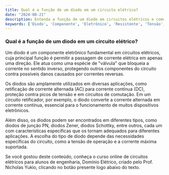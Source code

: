 ```yaml
---
title: Qual é a função de um diodo em um circuito elétrico?
date: "2024-08-21"
description: Entenda a função de um diodo em circuitos elétricos e como ele influencia o comportamento do circuito.
keywords: ['Diodo', 'Componente', 'Eletrônico', 'Resistente', 'Tensão', 'Indutor', 'Transformador']
---
```


### Qual é a função de um diodo em um circuito elétrico?

Um diodo é um componente eletrônico fundamental em circuitos elétricos, cuja principal função é permitir a passagem de corrente elétrica em apenas uma direção. Ele atua como uma espécie de "válvula" que bloqueia a corrente no sentido inverso, protegendo outros componentes do circuito contra possíveis danos causados por correntes reversas.

Os diodos são amplamente utilizados em diversas aplicações, como retificação de corrente alternada (AC) para corrente contínua (DC), proteção contra picos de tensão e em circuitos de comutação. Em um circuito retificador, por exemplo, o diodo converte a corrente alternada em corrente contínua, essencial para o funcionamento de muitos dispositivos eletrônicos.

Além disso, os diodos podem ser encontrados em diferentes tipos, como diodos de junção PN, diodos Zener, diodos Schottky, entre outros, cada um com características específicas que os tornam adequados para diferentes aplicações. A escolha do tipo de diodo depende das necessidades específicas do circuito, como a tensão de operação e a corrente máxima suportada.

Se você gostou deste conteúdo, conheça o curso online de circuitos elétricos para alunos de engenharia, Domínio Elétrico, criado pelo Prof. Nicholas Yukio, clicando no botão presente logo abaixo do texto.